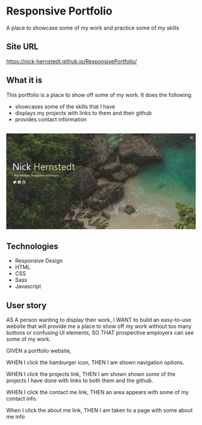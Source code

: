 # Responsive Portfolio
A place to showcase some of my work and practice some of my skills

## Site URL
https://nick-hernstedt.github.io/ResponsivePortfolio/
## What it is
This portfolio is a place to show off some of my work. It does the following:
- showcases some of the skills that I have
- displays my projects with links to them and their github
- provides contact information
##
![Picture of site](main/image/portfolio.png)
## 

## Technologies
- Responsive Design
- HTML
- CSS
- Sass
- Javascript


## User story
AS A person wanting to display their work,
I WANT to build an easy-to-use website that will provide me a place to show off my work without too many buttons or confusing UI elements,
SO THAT prospective employers can see some of my work.


GIVEN a portfolio website,

WHEN I click the hamburger icon,
THEN I am shown navigation options.

WHEN I click the projects link,
THEN I am shown shown some of the projects I have done with links to both them and the github.

WHEN I click the contact me link,
THEN an area appears with some of my contact info.

When I click the about me link,
THEN I am taken to a page with some about me info
